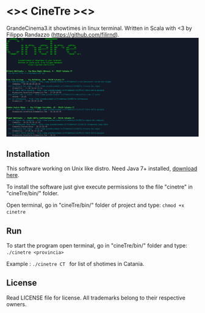 # <>< CineTre ><>

GrandeCinema3.it showtimes in linux terminal.
Written in Scala with <3 by Filippo Randazzo (https://github.com/filirnd).
![alt text](https://github.com/filirnd/cineTre/blob/master/images/Screenshot%20-%2002052016%20-%2016:57:49.png "Screenshot of cineTre")



## Installation

This software working on Unix like distro.
Need Java 7+ installed, [download here](http://java.com/en/download/).


To install the software just give execute permissions to the file "cinetre" in "cineTre/bin/" folder.

Open terminal, go in "cineTre/bin/" folder of project and type:  `` chmod +x cinetre ``


## Run
To start the program open terminal, go in "cineTre/bin/" folder and type:
``./cinetre <provincia> `` 

Example : ``./cinetre CT `` for list of shotimes in Catania.


## License
Read LICENSE file for license.
All trademarks belong to their respective owners.
